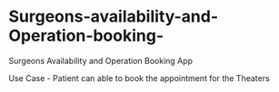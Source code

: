 # Surgeons-availability-and-Operation-booking-
Surgeons Availability and Operation Booking App

Use Case - Patient can able to book the appointment for the Theaters
